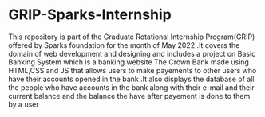 # GRIP-Sparks-Internship
This repository is part of the Graduate Rotational Internship Program(GRIP) offered by Sparks foundation for the month of May 2022 .It covers the domain of web development and designing and includes a project on Basic Banking System which is a banking website The Crown Bank made using HTML,CSS and JS that allows users to make payements to other users who have their accounts opened in the bank .It also displays the database of all the people who have  accounts in the bank along with their e-mail and their current balance and the balance the have after payement is done to them by a user
